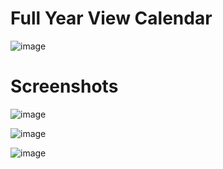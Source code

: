 # Full Year View Calendar

![image](https://user-images.githubusercontent.com/72864817/173788759-01277117-a6cd-4208-8c03-9021bc0a0240.png)

# Screenshots

![image](https://user-images.githubusercontent.com/72864817/175514753-b4854e48-7cfa-4c60-8286-2593b3dfe5ab.png)

![image](https://user-images.githubusercontent.com/72864817/175514919-24a56cba-e73d-466f-8acd-56d8e1fe71d7.png)

![image](https://user-images.githubusercontent.com/72864817/175515028-784d075b-4d7e-41ba-8374-cff85c96467f.png)

##
